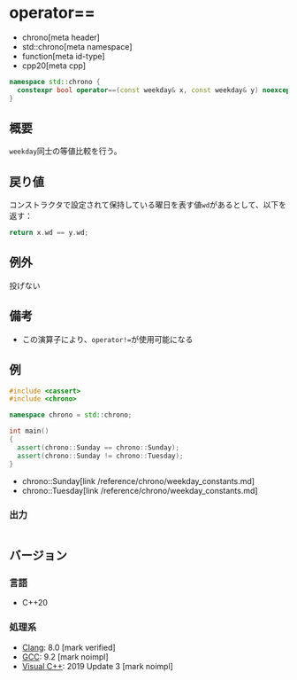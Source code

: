 # operator==
* chrono[meta header]
* std::chrono[meta namespace]
* function[meta id-type]
* cpp20[meta cpp]

```cpp
namespace std::chrono {
  constexpr bool operator==(const weekday& x, const weekday& y) noexcept; // (1) C++20
}
```

## 概要
`weekday`同士の等値比較を行う。


## 戻り値
コンストラクタで設定されて保持している曜日を表す値`wd`があるとして、以下を返す：

```cpp
return x.wd == y.wd;
```


## 例外
投げない


## 備考
- この演算子により、`operator!=`が使用可能になる


## 例
```cpp example
#include <cassert>
#include <chrono>

namespace chrono = std::chrono;

int main()
{
  assert(chrono::Sunday == chrono::Sunday);
  assert(chrono::Sunday != chrono::Tuesday);
}
```
* chrono::Sunday[link /reference/chrono/weekday_constants.md]
* chrono::Tuesday[link /reference/chrono/weekday_constants.md]

### 出力
```
```

## バージョン
### 言語
- C++20

### 処理系
- [Clang](/implementation.md#clang): 8.0 [mark verified]
- [GCC](/implementation.md#gcc): 9.2 [mark noimpl]
- [Visual C++](/implementation.md#visual_cpp): 2019 Update 3 [mark noimpl]

